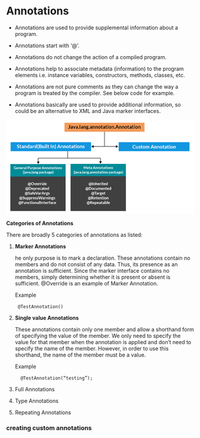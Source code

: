 # Annotations


* Annotations are used to provide supplemental information about a program.

* Annotations start with ‘@’.
* Annotations do not change the action of a compiled program.
* Annotations help to associate metadata (information) to the program elements i.e. instance variables, constructors, methods, classes, etc.
* Annotations are not pure comments as they can change the way a program is treated by the compiler. See below code for example.
* Annotations basically are used to provide additional information, so could be an alternative to XML and Java marker interfaces.


![img.png](img.png)

**Categories of Annotations**

There are broadly 5 categories of annotations as listed:

1. **Marker Annotations**

   he only purpose is to mark a declaration. These annotations contain no members and do not consist of any data. Thus, its presence as an annotation is sufficient. Since the marker interface contains no members, simply determining whether it is present or absent is sufficient. @Override is an example of Marker Annotation.

    Example

        @TestAnnotation()
    
2. **Single value Annotations**

   These annotations contain only one member and allow a shorthand form of specifying the value of the member. We only need to specify the value for that member when the annotation is applied and don’t need to specify the name of the member. However, in order to use this shorthand, the name of the member must be a value.

    Example

         @TestAnnotation(“testing”);
3. Full Annotations
4. Type Annotations
5. Repeating Annotations


### creating custom annotations